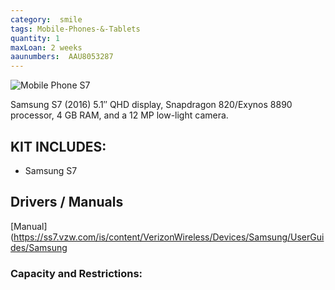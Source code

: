 ```yaml
---
category:  smile
tags: Mobile-Phones-&-Tablets
quantity: 1
maxLoan: 2 weeks
aaunumbers:  AAU8053287
---
```

![Mobile Phone S7](https://lydogbillede.dk/wp-content/uploads/2016/03/01_S7_Front_black_Standard_Online_L.png)

Samsung S7 (2016) 5.1″ QHD display, Snapdragon 820/Exynos 8890 processor, 4 GB RAM, and a 12 MP low-light camera.
## KIT INCLUDES:
-  Samsung S7

## Drivers / Manuals
[Manual](https://ss7.vzw.com/is/content/VerizonWireless/Devices/Samsung/UserGuides/Samsung
### Capacity and Restrictions:
